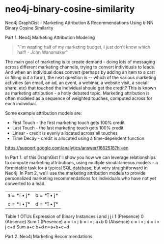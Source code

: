 # neo4j-binary-cosine-similarity
Neo4j GraphGist - Marketing Attribution &amp; Recommendations Using k-NN Binary Cosine Similarity

Part 1.
Neo4j Marketing Attribution Modeling

> "I'm wasting half of my marketing budget, I just don't know which half! - John Wanamaker"

The main goal of marketing is to create demand - doing lots of messaging across different marketing channels, trying to convert individuals to leads. And when an individual does convert (perhaps by adding an item to a cart or filling out a form), the next question is -- which of the various marketing activities (an email, an ad, an event, a webinar, a website visit, a social share, etc) that touched the individual should get the credit?  This is known as marketing attribution - a hotly debated topic.  Marketing attribution is often modeled as a sequence of weighted touches, computed across for each individual.

Some example attribution models are:

 * First Touch - the first marketing touch gets 100% credit
 * Last Touch - the last marketing touch gets 100% credit
 * Linear - credit is evenly allocated across all touches
 * Time Decay - credit is allocated using a time-dependent function

https://support.google.com/analytics/answer/1662518?hl=en

In Part 1. of this GraphGist I'll show you how we can leverage relationships to compute marketing attributions, using multiple simulataneous models - a formidable task for a typical SQL database, but very straightforward in Neo4j.  In Part 2, we'll use the marketing attribution models to provide personalized marketing recommendations for individuals who have not yet converted to a lead.


<table>
<tr>
<td>a = *i • j*</td>
<td>b = *i&#773; • j*</td>
</tr>
<tr>
<td>c = *i • j&#773;*</td>
<td>d = *i&#773; • j&#773;*</td>
</tr>
</table>

Table 1 OTUs Expression of Binary Instances i and j
j i 1 (Presence) 0 (Absence) Sum
1 (Presence) a = i • j b = i • j a+b
0 (Absence) c = i • j d = i • j c+d
Sum a+c b+d n=a+b+c+d

Part 2.
Neo4j Marketing Recommendations
